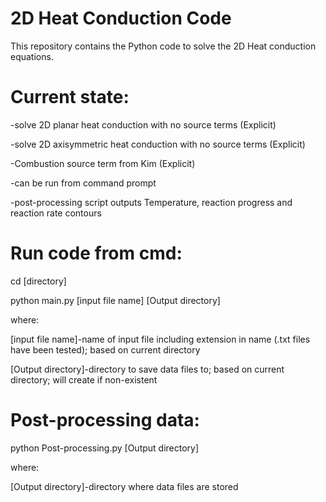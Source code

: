 # 2D Heat Conduction Code

This repository contains the Python code to solve the 2D Heat conduction equations.

# Current state:
-solve 2D planar heat conduction with no source terms (Explicit)

-solve 2D axisymmetric heat conduction with no source terms (Explicit)

-Combustion source term from Kim (Explicit)

-can be run from command prompt

-post-processing script outputs Temperature, reaction progress and reaction rate contours

# Run code from cmd:
cd [directory]

python main.py [input file name] [Output directory]

where:

[input file name]-name of input file including extension in name (.txt files have been tested); based on current directory

[Output directory]-directory to save data files to; based on current directory; will create if non-existent

# Post-processing data:
python Post-processing.py [Output directory]

where:

[Output directory]-directory where data files are stored